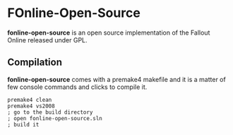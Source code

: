 # FOnline-Open-Source

**fonline-open-source** is an open source implementation of the Fallout Online released under GPL.

## Compilation
**fonline-open-source** comes with a premake4 makefile and it is a matter of few console commands and clicks to compile it.

    premake4 clean
    premake4 vs2008
    ; go to the build directory
    ; open fonline-open-source.sln
    ; build it